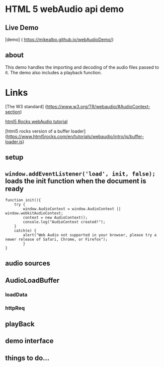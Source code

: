 # HTML 5 webAudio api demo

## Live Demo
[demo] ( https://mikealbo.github.io/webAudioDemo/)

## about
This demo handles the importing and decoding of the audio files passed to it. The demo also includes a playback function.

# Links
[The W3 standard] (https://www.w3.org/TR/webaudio/#AudioContext-section)

[html5 Rocks webAudio tutorial](https://www.html5rocks.com/en/tutorials/webaudio/intro/)

[html5 rocks version of a buffer loader] (https://www.html5rocks.com/en/tutorials/webaudio/intro/js/buffer-loader.js)


## setup

`window.addEventListener('load', init, false);`
loads the init function when the document is ready
---
```
function init(){
    try {
        window.AudioContext = window.AudioContext || window.webkitAudioContext;
        context = new AudioContext();
        console.log("AudioContext created!");
    }
    catch(e) {
        alert("Web Audio not supported in your browser, please try a newer release of Safari, Chrome, or Firefox");
        }
}
```

## audio sources

## AudioLoadBuffer

### loadData

### httpReq

## playBack

## demo interface

## things to do...
